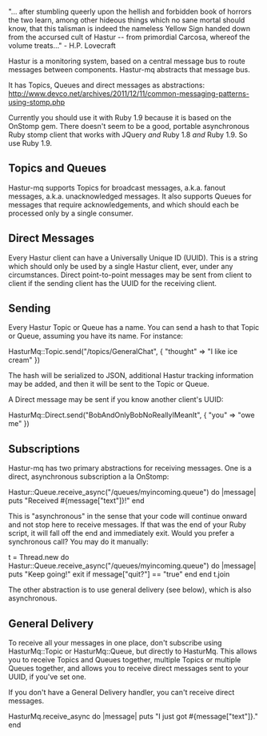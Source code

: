 "... after stumbling queerly upon the hellish and forbidden book of
horrors the two learn, among other hideous things which no sane mortal
should know, that this talisman is indeed the nameless Yellow Sign
handed down from the accursed cult of Hastur -- from primordial
Carcosa, whereof the volume treats..."  - H.P. Lovecraft

Hastur is a monitoring system, based on a central message bus to route
messages between components.  Hastur-mq abstracts that message bus.

It has Topics, Queues and direct messages as abstractions:
http://www.devco.net/archives/2011/12/11/common-messaging-patterns-using-stomp.php

Currently you should use it with Ruby 1.9 because it is based on the
OnStomp gem.  There doesn't seem to be a good, portable asynchronous
Ruby stomp client that works with JQuery *and* Ruby 1.8 *and* Ruby
1.9.  So use Ruby 1.9.

## Topics and Queues

Hastur-mq supports Topics for broadcast messages, a.k.a. fanout
messages, a.k.a. unacknowledged messages.  It also supports Queues for
messages that require acknowledgements, and which should each be
processed only by a single consumer.

## Direct Messages

Every Hastur client can have a Universally Unique ID (UUID).  This is
a string which should only be used by a single Hastur client, ever,
under any circumstances.  Direct point-to-point messages may be sent
from client to client if the sending client has the UUID for the
receiving client.

## Sending

Every Hastur Topic or Queue has a name.  You can send a hash to that
Topic or Queue, assuming you have its name.  For instance:

  HasturMq::Topic.send("/topics/GeneralChat", { "thought" => "I like ice cream" })

The hash will be serialized to JSON, additional Hastur tracking
information may be added, and then it will be sent to the Topic or
Queue.

A Direct message may be sent if you know another client's UUID:

  HasturMq::Direct.send("BobAndOnlyBobNoReallyIMeanIt", { "you" => "owe me" })

## Subscriptions

Hastur-mq has two primary abstractions for receiving messages.  One is a
direct, asynchronous subscription a la OnStomp:

  Hastur::Queue.receive_async("/queues/myincoming.queue") do |message|
    puts "Received #{message["text"]}!"
  end

This is "asynchronous" in the sense that your code will continue
onward and not stop here to receive messages.  If that was the end of
your Ruby script, it will fall off the end and immediately exit.
Would you prefer a synchronous call?  You may do it manually:

  t = Thread.new do
    Hastur::Queue.receive_async("/queues/myincoming.queue") do |message|
      puts "Keep going!"
      exit if message["quit?"] == "true"
    end
  end
  t.join

The other abstraction is to use general delivery (see below), which is
also asynchronous.

## General Delivery

To receive all your messages in one place, don't subscribe using
HasturMq::Topic or HasturMq::Queue, but directly to HasturMq.  This
allows you to receive Topics and Queues together, multiple Topics or
multiple Queues together, and allows you to receive direct messages
sent to your UUID, if you've set one.

If you don't have a General Delivery handler, you can't receive direct
messages.

  HasturMq.receive_async do |message|
    puts "I just got #{message["text"]}."
  end
